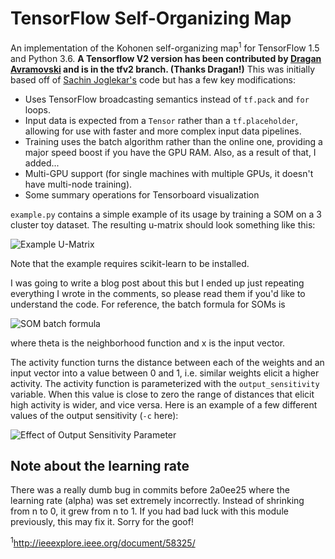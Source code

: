 # TensorFlow Self-Organizing Map
An implementation of the Kohonen self-organizing map<sup>1</sup> for TensorFlow 1.5 and Python 3.6.
**A Tensorflow V2 version has been contributed by [Dragan Avramovski](https://github.com/dragan-avramovski) and is in the tfv2 branch. (Thanks Dragan!)**
This was initially based
off of [Sachin Joglekar's](https://codesachin.wordpress.com/2015/11/28/self-organizing-maps-with-googles-tensorflow/)
code but has a few key modifications:
 * Uses TensorFlow broadcasting semantics instead of `tf.pack` and `for` loops.
 * Input data is expected from a `Tensor` rather than a `tf.placeholder`, allowing for use with faster and more complex input data pipelines.
 * Training uses the batch algorithm rather than the online one, providing a major speed boost if you have the GPU RAM.
 Also, as a result of that, I added...
 * Multi-GPU support (for single machines with multiple GPUs, it doesn't have multi-node training).
 * Some summary operations for Tensorboard visualization

 `example.py` contains a simple example of its usage by training a SOM on a 3 cluster toy dataset. The resulting
 u-matrix should look something like this:

 ![Example U-Matrix](https://github.com/cgorman/tensorflow-som/blob/master/example_umatrix.png)
 
Note that the example requires scikit-learn to be installed.

 I was going to write a blog post about this but I ended up just repeating everything I wrote in the comments,
 so please read them if you'd like to understand the code. For reference, the batch formula for SOMs is
 
 ![SOM batch formula](https://github.com/cgorman/tensorflow-som/blob/master/batch_formula.gif)
 
 where theta is the neighborhood function and x is the input vector.
 
 The activity function turns the distance between each of the weights and an input vector into a value between 0 and 1, i.e. similar weights elicit a higher activity.
 The activity function is parameterized with the `output_sensitivity` variable.
 When this value is close to zero the range of distances that elicit high activity is wider, and vice versa.
 Here is an example of a few different values of the output sensitivity (`-c` here):
 
 ![Effect of Output Sensitivity Parameter](https://github.com/cgorman/tensorflow-som/blob/master/output_sens.png)
 
## Note about the learning rate
There was a really dumb bug in commits before 2a0ee25 where the learning rate (alpha) was set extremely incorrectly.
Instead of shrinking from n to 0, it grew from n to 1.
If you had bad luck with this module previously, this may fix it.
Sorry for the goof!

 <sup>1</sup>http://ieeexplore.ieee.org/document/58325/
